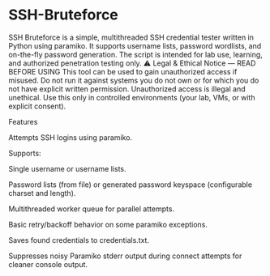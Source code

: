 # SSH-Bruteforce
SSH Bruteforce is a simple, multithreaded SSH credential tester written in Python using paramiko. It supports username lists, password wordlists, and on-the-fly password generation. The script is intended for lab use, learning, and authorized penetration testing only.
⚠️ Legal & Ethical Notice — READ BEFORE USING
This tool can be used to gain unauthorized access if misused. Do not run it against systems you do not own or for which you do not have explicit written permission. Unauthorized access is illegal and unethical. Use this only in controlled environments (your lab, VMs, or with explicit consent).

Features

Attempts SSH logins using paramiko.

Supports:

Single username or username lists.

Password lists (from file) or generated password keyspace (configurable charset and length).

Multithreaded worker queue for parallel attempts.

Basic retry/backoff behavior on some paramiko exceptions.

Saves found credentials to credentials.txt.

Suppresses noisy Paramiko stderr output during connect attempts for cleaner console output.
